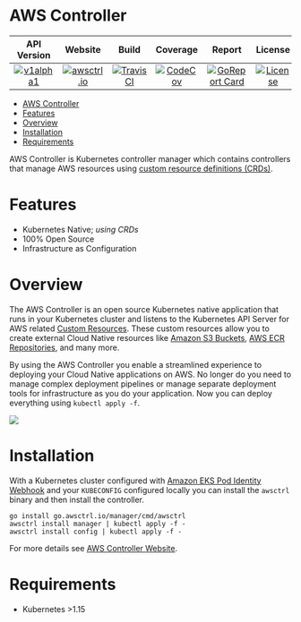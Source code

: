 # AWS Controller

| API Version | Website | Build | Coverage | Report | License | Release |
|:-----------:|:-------:|:-----:|:--------:|:------:|:-------:|:-------:|
| [![v1alpha1](https://img.shields.io/badge/apiversion-v1alpha1-red.svg)](https://github.com/awsctrl/manager/) | [![awsctrl.io](https://img.shields.io/badge/website-n/a-red.svg)](https://awsctrl.io) | [![TravisCI](https://travis-ci.org/awsctrl/manager.svg?branch=master)](https://travis-ci.org/awsctrl/manager) | [![CodeCov](https://codecov.io/gh/awsctrl/manager/branch/master/graph/badge.svg)](https://codecov.io/gh/awsctrl/manager) | [![GoReport Card](https://goreportcard.com/badge/github.com/awsctrl/manager)](https://goreportcard.com/report/github.com/awsctrl/manager) | [![License](https://img.shields.io/github/license/awsctrl/manager.svg)](https://github.com/awsctrl/manager/blob/master/LICENSE) | [![Release](https://img.shields.io/github/release/awsctrl/manager.svg)](https://github.com/awsctrl/manager/releases/latest) |

<!--ts-->
   * [AWS Controller](#aws-controller)
   * [Features](#features)
   * [Overview](#overview)
   * [Installation](#installation)
   * [Requirements](#requirements)

<!--te-->

AWS Controller is Kubernetes controller manager which contains controllers that manage AWS resources using [custom resource definitions (CRDs)](https://kubernetes.io/docs/tasks/access-kubernetes-api/custom-resources/custom-resource-definitions/).

Features
========

-  Kubernetes Native; *using CRDs*
- 100% Open Source
- Infrastructure as Configuration

Overview
========

The AWS Controller is an open source Kubernetes native application that
runs in your Kubernetes cluster and listens to the Kubernetes API Server
for AWS related [Custom
Resources](https://kubernetes.io/docs/concepts/extend-kubernetes/api-extension/custom-resources/).
These custom resources allow you to create external Cloud Native
resources like [Amazon S3 Buckets](https://aws.amazon.com/s3/), [AWS ECR
Repositories](https://aws.amazon.com/ecr/), and many more.

By using the AWS Controller you enable a streamlined experience to
deploying your Cloud Native applications on AWS. No longer do you need
to manage complex deployment pipelines or manage separate deployment
tools for infrastructure as you do your application. Now you can deploy
everything using `kubectl apply -f`.

![](https://awsctrl.io/images/controller-flow.png)

Installation
============

With a Kubernetes cluster configured with [Amazon EKS Pod Identity
Webhook](https://github.com/aws/amazon-eks-pod-identity-webhook) and
your `KUBECONFIG` configured locally you can install the `awsctrl`
binary and then install the controller.

    go install go.awsctrl.io/manager/cmd/awsctrl
    awsctrl install manager | kubectl apply -f -
    awsctrl install config | kubectl apply -f -

For more details see [AWS Controller Website](https://awsctrl.io).

Requirements
============

-   Kubernetes &gt;1.15
